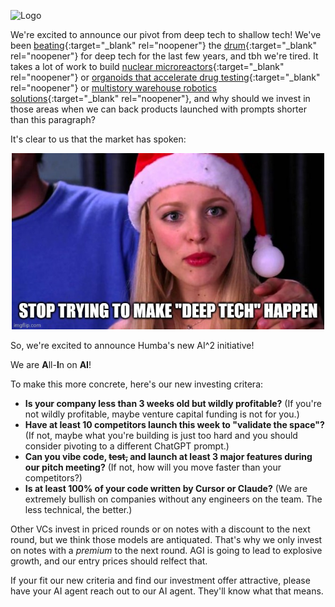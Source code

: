 <meta name="twitter:card" content="summary_large_image" />
<meta name="twitter:site" content="@humbavc" />
<meta name="twitter:image" content="https://humbaventures.com/twitter_card.png" />

<a href="#top"></a>
![Logo](../humba_logo.png)


We're excited to announce our pivot from deep tech to shallow tech! We've been [beating](https://www.codingvc.com/p/betting-on-deep-tech){:target="_blank" rel="noopener"} the [drum](https://www.codingvc.com/p/the-golden-age-of-deep-tech){:target="_blank" rel="noopener"} for deep tech for the last few years, and tbh we're tired. It takes a lot of work to build [nuclear microreactors](https://antaresindustries.com/){:target="_blank" rel="noopener"} or [organoids that accelerate drug testing](https://www.parallel.bio/){:target="_blank" rel="noopener"} or [multistory warehouse robotics solutions](https://mytra.ai/){:target="_blank" rel="noopener"}, and why should we invest in those areas when we can back products launched with prompts shorter than this paragraph?

It's clear to us that the market has spoken:
<p style="text-align:center;"><img src="fetch.jpeg" width="500"></p>

So, we're excited to announce Humba's new AI^2 initiative!

We are **A**ll-**I**n on **AI**!

To make this more concrete, here's our new investing critera:
* **Is your company less than 3 weeks old but wildly profitable?** (If you're not wildly profitable, maybe venture capital funding is not for you.)
* **Have at least 10 competitors launch this week to "validate the space"?** (If not, maybe what you're building is just too hard and you should consider pivoting to a different ChatGPT prompt.)
* **Can you vibe code, ~~test,~~ and launch at least 3 major features during our pitch meeting?** (If not, how will you move faster than your competitors?)
* **Is at least 100% of your code written by Cursor or Claude?** (We are extremely bullish on companies without any engineers on the team. The less technical, the better.)

Other VCs invest in priced rounds or on notes with a discount to the next round, but we think those models are antiquated. That's why we only invest on notes with a _premium_ to the next round. AGI is going to lead to explosive growth, and our entry prices should relfect that.

If your fit our new criteria and find our investment offer attractive, please have your AI agent reach out to our AI agent. They'll know what that means.
